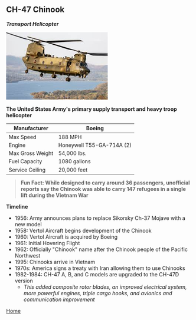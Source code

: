 ## CH-47 Chinook
_**Transport Helicopter**_

![Chinook](download-2.jpg)

**The United States Army's primary supply transport and heavy troop helicopter**




| Manufacturer | Boeing |
| ----------- | ----------- |
|  Max Speed | 188 MPH |
| Engine | Honeywell T55-GA-714A (2)  |
| Max Gross Weight | 54,000 lbs. |
| Fuel Capacity | 1080 gallons | 
| Service Ceiling | 20,000 feet | 

> **Fun Fact: While designed to carry around 36 passengers, unofficial reports say the Chinook was able to carry 147 refugees in a single lift during the Vietnam War**

**Timeline**
- 1956: Army announces plans to replace Sikorsky Ch-37 Mojave with a new model
- 1958: Vertol Aircraft begins development of the Chinook
- 1960: Vertol Aircraft is acquired by Boeing
- 1961: Initial Hovering Flight
- 1962: Officially "Chinook" name after the Chinook people of the Pacific Northwest
- 1995: Chinooks arrive in Vietnam
- 1970s: America signs a treaty with Iran allowing them to use Chinooks
- 1982-1984: CH-47 A, B, and C models are upgraded to the CH-47D version
  - _This added composite rotor blades, an improved electrical system, more powerful engines, triple cargo hooks, and avionics and communication improvement_





 [Home](README.md)

  

